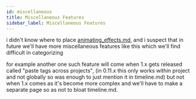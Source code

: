 ```yaml
---
id: miscellaneous
title: Miscellaneous Features
sidebar_label: Miscellaneous Features
---
```


i didn't know where to place [animating_effects.md](animating_effects), and i suspect that in future we'll have more miscellaneous features like this which we'll find difficult in categorizing

for example another one such feature will come when 1.x gets released called "paste tags across projects", (in 0.11.x this only works within project and not globally so was enough to just mention it in timeline.md) but not when 1.x comes as it's become more complex and we'll have to make a separate page so as not to bloat timeline.md.

